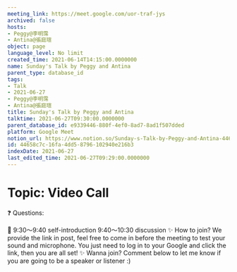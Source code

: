 ```yaml
---
meeting_link: https://meet.google.com/uor-traf-jys
archived: false
hosts:
- Peggy@李明霈
- Antina@張庭瑄
object: page
language_level: No limit
created_time: 2021-06-14T14:15:00.0000000
name: Sunday's Talk by Peggy and Antina
parent_type: database_id
tags:
- Talk
- 2021-06-27
- Peggy@李明霈
- Antina@張庭瑄
title: Sunday's Talk by Peggy and Antina
talktime: 2021-06-27T09:30:00.0000000
parent_database_id: e9339446-880f-4ef0-8ad7-8ad1f507dded
platform: Google Meet
notion_url: https://www.notion.so/Sunday-s-Talk-by-Peggy-and-Antina-44658c7c16fa4dd58796102940e216b3
id: 44658c7c-16fa-4dd5-8796-102940e216b3
indexDate: 2021-06-27
last_edited_time: 2021-06-27T09:29:00.0000000
---
```


# Topic: Video Call  
❓
Questions:
   
   
   
   
   
📅
9:30～9:40 self-introduction
9:40～10:30 discussion
✨
How to join?
We provide the link in post, feel free to come in before the meeting to test your sound and microphone. You just need to log in to your Google and click the link, then you are all set!
✨
Wanna join?
Comment below to let me know if you are going to be a speaker or listener :)

